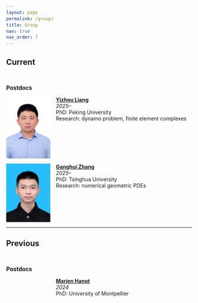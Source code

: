 ```yaml
---
layout: page
permalink: /group/
title: Group
nav: true
nav_order: 7
---
```

## Current

<br>

<span style="font-size: 1.1em;"><strong>Postdocs</strong></span>

<div style="display: flex; align-items: flex-start; margin-top: 1em;">
  <img src="../assets/img/YizhouLiang.jpg" alt="Yizhou Liang" style="width: 120px; margin-right: 15px;">
  <div>
        <strong><a href="https://scholar.google.com/citations?user=Z4bLK94AAAAJ&hl=en">Yizhou Liang</a></strong><br>
        <em>2025–</em><br>
    PhD: Peking University<br>
    Research: dynamo problem, finite element complexes
  </div>
</div>

<div style="display: flex; align-items: flex-start; margin-top: 1em;">
  <img src="../assets/img/GanghuiZhang.jpg" alt="Ganghui Zhang" style="width: 120px; margin-right: 15px;">
  <div>
    <strong><a href="https://ganghui-zhang.github.io/">Ganghui Zhang</a></strong><br>
    <em>2025–</em><br>
    PhD: Tsinghua University<br>
    Research: numerical geometric PDEs
  </div>
</div>

---

## Previous

<br>

<span style="font-size: 1.1em;"><strong>Postdocs</strong></span>

<div style="display: flex; align-items: flex-start; margin-top: 1em;">
  <div style="width: 120px; margin-right: 15px;"></div>
  <div>
    <strong><a href="https://marienhanot.fr">Marien Hanot</a></strong><br>
    <em>2024</em><br>
    PhD: University of Montpellier<br>
  </div>
</div>